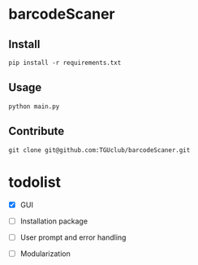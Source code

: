# barcodeScaner

## Install
`pip install -r requirements.txt`
## Usage
`python main.py`

## Contribute

`git clone git@github.com:TGUclub/barcodeScaner.git`

# todolist

- [x] GUI
- [ ] Installation package
- [ ] User prompt and error handling

- [ ] Modularization

